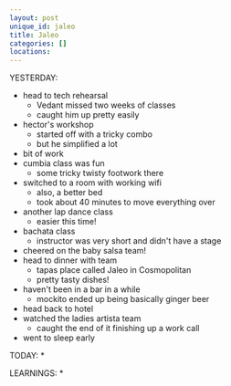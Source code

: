 ```yaml
---
layout: post
unique_id: jaleo
title: Jaleo
categories: []
locations: 
---
```


YESTERDAY:
* head to tech rehearsal
  * Vedant missed two weeks of classes
  * caught him up pretty easily
* hector's workshop
  * started off with a tricky combo
  * but he simplified a lot
* bit of work
* cumbia class was fun
  * some tricky twisty footwork there
* switched to a room with working wifi
  * also, a better bed
  * took about 40 minutes to move everything over
* another lap dance class
  * easier this time!
* bachata class
  * instructor was very short and didn't have a stage
* cheered on the baby salsa team!
* head to dinner with team
  * tapas place called Jaleo in Cosmopolitan
  * pretty tasty dishes!
* haven't been in a bar in a while
  * mockito ended up being basically ginger beer
* head back to hotel
* watched the ladies artista team
  * caught the end of it finishing up a work call
* went to sleep early

TODAY:
* 

LEARNINGS:
* 
